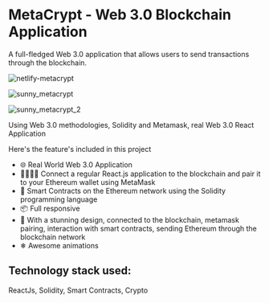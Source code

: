 # MetaCrypt - Web 3.0 Blockchain Application

A full-fledged Web 3.0 application that allows users to send transactions through the blockchain.

![netlify-metacrypt](https://user-images.githubusercontent.com/17198965/166557703-4bd033ec-8609-4853-86da-d49885b15afa.png)

![sunny_metacrypt](https://user-images.githubusercontent.com/17198965/166558609-fd12b343-904c-46f1-8951-1cf91a81c115.png)

![sunny_metacrypt_2](https://user-images.githubusercontent.com/17198965/166558623-2777c151-9fe6-4578-8634-2ef0d9e07c01.png)

Using Web 3.0 methodologies, Solidity and Metamask, real Web 3.0 React Application


Here's the feature's included in this project

- 🌐 Real World Web 3.0 Application 
- 👨‍👩‍👧‍👦 Connect a regular React.js application to the blockchain and pair it to your Ethereum wallet using MetaMask
- 📡 Smart Contracts on the Ethereum network using the Solidity programming language
- 📦 Full responsive
- 📝 With a stunning design, connected to the blockchain, metamask pairing, interaction with smart contracts, sending Ethereum through the blockchain network
- ❄ Awesome animations 

## Technology stack used:
ReactJs, Solidity, Smart Contracts, Crypto

